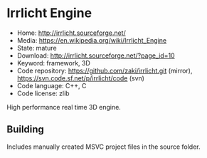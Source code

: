 # Irrlicht Engine

- Home: http://irrlicht.sourceforge.net/
- Media: https://en.wikipedia.org/wiki/Irrlicht_Engine
- State: mature
- Download: http://irrlicht.sourceforge.net/?page_id=10
- Keyword: framework, 3D
- Code repository: https://github.com/zaki/irrlicht.git (mirror), https://svn.code.sf.net/p/irrlicht/code (svn)
- Code language: C++, C
- Code license: zlib

High performance real time 3D engine.

## Building

Includes manually created MSVC project files in the source folder.

